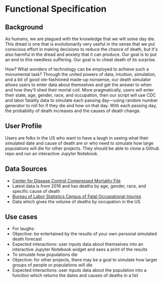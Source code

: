 # Functional Specification

## Background
As humans, we are plagued with the knowledge that we will some day die.  This dread is one that is evolutionarily very useful in the sense that we put conscious effort in making decisions to reduce the chance of death, but it's also harmful in the dread and anxiety that it can produce.  Our goal is to put an end to this needless suffering.  Our goal is to cheat death of its surprise.  

How? What wonders of technology can be employed to achieve such a monumental task? Through the united powers of data, intuition, simulation, and a bit of good ole-fashioned made-up nonsense, our death simulator allows users to enter data about themselves and get the answer to when and how they'll shed their mortal coil. More pragmatically, users will enter their state, age, gender, race, and occupation, then our script will use CDC and labor fatality data to simulate each passing day—using random number generator to roll for if they die and how on that day.  With each passing day, the probability of death increases and the causes of death change.  

## User Profile
Users are folks in the US who want to have a laugh in seeing what their simulated date and cause of death are or who need to simulate how large populations will die for other projects.  They should be able to clone a Github repo and run an interactive Jupyter Notebook.

## Data Sources
* [Center for Disease Control Compressed Mortality File](https://www.cdc.gov/nchs/data_access/cmf.htm)
 * Latest data is from 2016 and has deaths by age, gender, race, and specific cause of death
* [Bureau of Labor Statistics Census of Fatal Occupational Injuries](https://www.bls.gov/iif/oshcfoi1.htm)
 * Data which gives the volume of deaths by occupation in the US

## Use cases
* For laughs:
 * Objective: be entertained by the results of your own personal simulated death forecast
  * Expected interactions: user inputs data about themselves into an interactive Jupyter Notebook widget and sees a print of the results
 * To simulate how populations die
  * Objective: for other projects, there may be a goal to simulate how larger groups of people or populations will die
   * Expected interactions: user inputs data about the population into a function which returns the dates and causes of deaths in a list